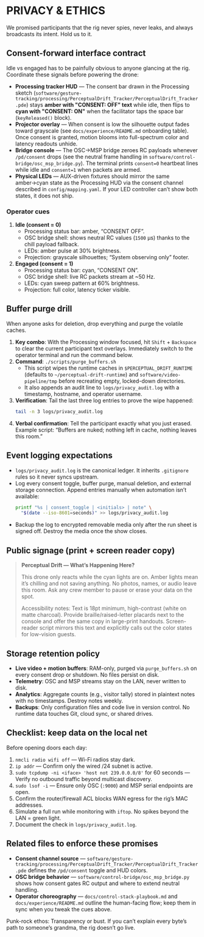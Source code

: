 # PRIVACY & ETHICS

We promised participants that the rig never spies, never leaks, and always
broadcasts its intent. Hold us to it.

## Consent-forward interface contract

Idle vs engaged has to be painfully obvious to anyone glancing at the rig.
Coordinate these signals before powering the drone:

- **Processing tracker HUD** — The consent bar drawn in the Processing sketch
  (`software/gesture-tracking/processing/PerceptualDrift_Tracker/PerceptualDrift_Tracker.pde`)
  stays **amber with "CONSENT: OFF" text** while idle, then flips to **cyan with
  "CONSENT: ON"** when the facilitator taps the space bar (`keyReleased()` block).
- **Projector overlay** — When consent is low the silhouette output fades toward
  grayscale (see `docs/experience/README.md` onboarding table). Once consent is
  granted, motion blooms into full-spectrum color and latency readouts unhide.
- **Bridge console** — The OSC→MSP bridge zeroes RC payloads whenever `/pd/consent`
  drops (see the neutral frame handling in
  `software/control-bridge/osc_msp_bridge.py`). The terminal prints
  `consent=0` heartbeat lines while idle and `consent=1` when packets are armed.
- **Physical LEDs** — AUX-driven fixtures should mirror the same amber→cyan state
  as the Processing HUD via the consent channel described in
  `config/mapping.yaml`. If your LED controller can’t show both states, it does
  not ship.

### Operator cues

1. **Idle (consent = 0)**
   - Processing status bar: amber, “CONSENT OFF”.
   - OSC bridge shell: shows neutral RC values (`1500` µs) thanks to the chill
     payload fallback.
   - LEDs: amber pulse at 30% brightness.
   - Projection: grayscale silhouettes; “System observing only” footer.
2. **Engaged (consent = 1)**
   - Processing status bar: cyan, “CONSENT ON”.
   - OSC bridge shell: live RC packets stream at ~50 Hz.
   - LEDs: cyan sweep pattern at 60% brightness.
   - Projection: full color, latency ticker visible.

## Buffer purge drill

When anyone asks for deletion, drop everything and purge the volatile caches.

1. **Key combo**: With the Processing window focused, hit `Shift` + `Backspace`
   to clear the current participant text overlays. Immediately switch to the
   operator terminal and run the command below.
2. **Command**: `./scripts/purge_buffers.sh`
   - This script wipes the runtime caches in `$PERCEPTUAL_DRIFT_RUNTIME` (defaults
     to `~/perceptual-drift-runtime`) and `software/video-pipeline/tmp` before
     recreating empty, locked-down directories.
   - It also appends an audit line to `logs/privacy_audit.log` with a timestamp,
     hostname, and operator username.
3. **Verification**: Tail the last three log entries to prove the wipe happened:
   ```bash
   tail -n 3 logs/privacy_audit.log
   ```
4. **Verbal confirmation**: Tell the participant exactly what you just erased.
   Example script: “Buffers are nuked; nothing left in cache, nothing leaves this
   room.”

## Event logging expectations

- `logs/privacy_audit.log` is the canonical ledger. It inherits `.gitignore`
  rules so it never syncs upstream.
- Log every consent toggle, buffer purge, manual deletion, and external storage
  connection. Append entries manually when automation isn’t available:
  ```bash
  printf "%s | consent_toggle | <initials> | note" \
    "$(date --iso-8601=seconds)" >> logs/privacy_audit.log
  ```
- Backup the log to encrypted removable media only after the run sheet is signed
  off. Destroy the media once the show closes.

## Public signage (print + screen reader copy)

> **Perceptual Drift — What’s Happening Here?**
>
> This drone only reacts while the cyan lights are on. Amber lights mean it’s
> chilling and not saving anything. No photos, names, or audio leave this room.
> Ask any crew member to pause or erase your data on the spot.
>
> Accessibility notes: Text is 18pt minimum, high-contrast (white on matte
> charcoal). Provide braille/raised-letter placards next to the console and offer
> the same copy in large-print handouts. Screen-reader script mirrors this text
> and explicitly calls out the color states for low-vision guests.

## Storage retention policy

- **Live video + motion buffers**: RAM-only, purged via `purge_buffers.sh` on
  every consent drop or shutdown. No files persist on disk.
- **Telemetry**: OSC and MSP streams stay on the LAN, never written to disk.
- **Analytics**: Aggregate counts (e.g., visitor tally) stored in plaintext notes
  with no timestamps. Destroy notes weekly.
- **Backups**: Only configuration files and code live in version control. No
  runtime data touches Git, cloud sync, or shared drives.

## Checklist: keep data on the local net

Before opening doors each day:

1. `nmcli radio wifi off` — Wi-Fi radios stay dark.
2. `ip addr` — Confirm only the wired /24 subnet is active.
3. `sudo tcpdump -ni <iface> 'host not 239.0.0.0/8'` for 60 seconds — Verify no
   outbound traffic beyond multicast discovery.
4. `sudo lsof -i` — Ensure only OSC (`:9000`) and MSP serial endpoints are open.
5. Confirm the router/firewall ACL blocks WAN egress for the rig’s MAC addresses.
6. Simulate a full run while monitoring with `iftop`. No spikes beyond the LAN =
   green light.
7. Document the check in `logs/privacy_audit.log`.

## Related files to enforce these promises

- **Consent channel source** —
  `software/gesture-tracking/processing/PerceptualDrift_Tracker/PerceptualDrift_Tracker.pde`
  defines the `/pd/consent` toggle and HUD colors.
- **OSC bridge behavior** —
  `software/control-bridge/osc_msp_bridge.py` shows how consent gates RC output
  and where to extend neutral handling.
- **Operator choreography** — `docs/control-stack-playbook.md` and
  `docs/experience/README.md` outline the human-facing flow; keep them in sync
  when you tweak the cues above.

Punk-rock ethos: Transparency or bust. If you can’t explain every byte’s path to
someone’s grandma, the rig doesn’t go live.
